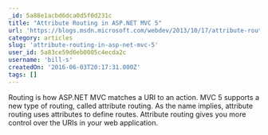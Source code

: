 ```yaml
---
_id: 5a88e1acbd6dca0d5f0d231c
title: "Attribute Routing in ASP.NET MVC 5"
url: 'https://blogs.msdn.microsoft.com/webdev/2013/10/17/attribute-routing-in-asp-net-mvc-5/'
category: articles
slug: 'attribute-routing-in-asp-net-mvc-5'
user_id: 5a83ce59d6eb0005c4ecda2c
username: 'bill-s'
createdOn: '2016-06-03T20:17:31.000Z'
tags: []
---
```


Routing is how ASP.NET MVC matches a URI to an action. MVC 5 supports a new type of routing, called attribute routing. As the name implies, attribute routing uses attributes to define routes. Attribute routing gives you more control over the URIs in your web application.
